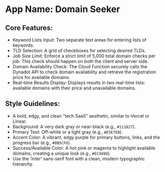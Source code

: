 # **App Name**: Domain Seeker

## Core Features:

- Keyword Lists Input: Two separate text areas for entering lists of keywords.
- TLD Selection: A grid of checkboxes for selecting desired TLDs.
- Job Size Limit: Enforce a strict limit of 5,000 total domain checks per job. This check should happen on both the client and server side.
- Domain Availability Check: The Cloud Function securely calls the Dynadot API to check domain availability and retrieve the registration price for available domains.
- Real-time Results Display: Displays results in two real-time lists: available domains with their price and unavailable domains.

## Style Guidelines:

- A bold, edgy, and clean "tech SaaS" aesthetic, similar to Vercel or Linear.
- Background: A very dark gray or near-black (e.g., `#111827`).
- Primary Text: Off-white or a light gray (e.g., `#E5E7EB`).
- Accent Color: A vibrant, edgy purple for primary buttons, links, and the progress bar (e.g., `#8B5CF6`).
- Success/Available Color: A hot pink or magenta to highlight available domains, creating a unique look (e.g., `#EC4899`).
- Use the 'Inter' sans-serif font with a clean, modern typographic hierarchy.